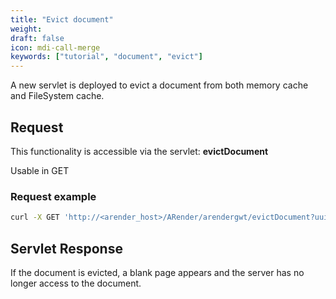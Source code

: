 ```yaml
---
title: "Evict document"
weight: 
draft: false
icon: mdi-call-merge
keywords: ["tutorial", "document", "evict"]
---
```


A new servlet is deployed to evict a document from both memory cache and FileSystem cache.

## Request 

This functionality is accessible via the servlet: **evictDocument**

Usable in GET


### Request example

``` bash
curl -X GET 'http://<arender_host>/ARender/arendergwt/evictDocument?uuid=doc1UUID'
```

## Servlet Response

If the document is evicted, a blank page appears and the server has no longer access to the document.